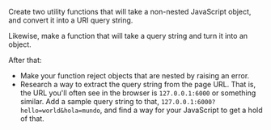 Create two utility functions that will take a non-nested JavaScript object, and convert it into a URI query string.

Likewise, make a function that will take a query string and turn it into an object.

After that:

- Make your function reject objects that are nested by raising an error.
- Research a way to extract the query string from the page URL. That is, the URL you'll often see in the browser is `127.0.0.1:6000` or something similar. Add a sample query string to that, `127.0.0.1:6000?hello=world&hola=mundo`, and find a way for your JavaScript to get a hold of that.
